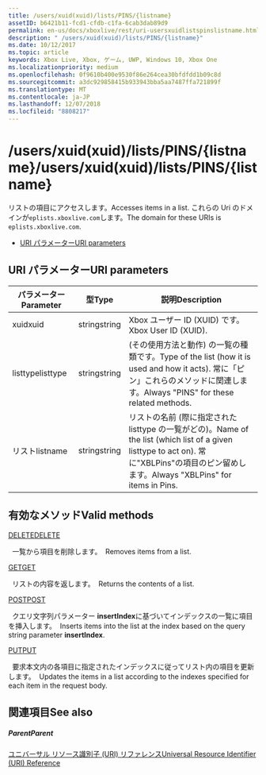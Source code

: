 ```yaml
---
title: /users/xuid(xuid)/lists/PINS/{listname}
assetID: b6421b11-fcd1-cfdb-c1fa-6cab3dab89d9
permalink: en-us/docs/xboxlive/rest/uri-usersxuidlistspinslistname.html
description: " /users/xuid(xuid)/lists/PINS/{listname}"
ms.date: 10/12/2017
ms.topic: article
keywords: Xbox Live, Xbox, ゲーム, UWP, Windows 10, Xbox One
ms.localizationpriority: medium
ms.openlocfilehash: 0f9610b400e9530f86e264cea30bfdfdd1b09c8d
ms.sourcegitcommit: a3dc929858415b933943bba5aa7487ffa721899f
ms.translationtype: MT
ms.contentlocale: ja-JP
ms.lasthandoff: 12/07/2018
ms.locfileid: "8808217"
---
```

# <a name="usersxuidxuidlistspinslistname"></a><span data-ttu-id="cbd50-104">/users/xuid(xuid)/lists/PINS/{listname}</span><span class="sxs-lookup"><span data-stu-id="cbd50-104">/users/xuid(xuid)/lists/PINS/{listname}</span></span>
<span data-ttu-id="cbd50-105">リストの項目にアクセスします。</span><span class="sxs-lookup"><span data-stu-id="cbd50-105">Accesses items in a list.</span></span> <span data-ttu-id="cbd50-106">これらの Uri のドメインが`eplists.xboxlive.com`します。</span><span class="sxs-lookup"><span data-stu-id="cbd50-106">The domain for these URIs is `eplists.xboxlive.com`.</span></span>
 
  * [<span data-ttu-id="cbd50-107">URI パラメーター</span><span class="sxs-lookup"><span data-stu-id="cbd50-107">URI parameters</span></span>](#ID4EV)
 
<a id="ID4EV"></a>

 
## <a name="uri-parameters"></a><span data-ttu-id="cbd50-108">URI パラメーター</span><span class="sxs-lookup"><span data-stu-id="cbd50-108">URI parameters</span></span>
 
| <span data-ttu-id="cbd50-109">パラメーター</span><span class="sxs-lookup"><span data-stu-id="cbd50-109">Parameter</span></span>| <span data-ttu-id="cbd50-110">型</span><span class="sxs-lookup"><span data-stu-id="cbd50-110">Type</span></span>| <span data-ttu-id="cbd50-111">説明</span><span class="sxs-lookup"><span data-stu-id="cbd50-111">Description</span></span>| 
| --- | --- | --- | 
| <span data-ttu-id="cbd50-112">xuid</span><span class="sxs-lookup"><span data-stu-id="cbd50-112">xuid</span></span>| <span data-ttu-id="cbd50-113">string</span><span class="sxs-lookup"><span data-stu-id="cbd50-113">string</span></span>| <span data-ttu-id="cbd50-114">Xbox ユーザー ID (XUID) です。</span><span class="sxs-lookup"><span data-stu-id="cbd50-114">Xbox User ID (XUID).</span></span>| 
| <span data-ttu-id="cbd50-115">listtype</span><span class="sxs-lookup"><span data-stu-id="cbd50-115">listtype</span></span>| <span data-ttu-id="cbd50-116">string</span><span class="sxs-lookup"><span data-stu-id="cbd50-116">string</span></span>| <span data-ttu-id="cbd50-117">(その使用方法と動作) の一覧の種類です。</span><span class="sxs-lookup"><span data-stu-id="cbd50-117">Type of the list (how it is used and how it acts).</span></span> <span data-ttu-id="cbd50-118">常に「ピン」これらのメソッドに関連します。</span><span class="sxs-lookup"><span data-stu-id="cbd50-118">Always "PINS" for these related methods.</span></span>| 
| <span data-ttu-id="cbd50-119">リスト</span><span class="sxs-lookup"><span data-stu-id="cbd50-119">listname</span></span>| <span data-ttu-id="cbd50-120">string</span><span class="sxs-lookup"><span data-stu-id="cbd50-120">string</span></span>| <span data-ttu-id="cbd50-121">リストの名前 (際に指定された listtype の一覧がどの)。</span><span class="sxs-lookup"><span data-stu-id="cbd50-121">Name of the list (which list of a given listtype to act on).</span></span> <span data-ttu-id="cbd50-122">常に"XBLPins"の項目のピン留めします。</span><span class="sxs-lookup"><span data-stu-id="cbd50-122">Always "XBLPins" for items in Pins.</span></span>| 
  
<a id="ID4EGC"></a>

 
## <a name="valid-methods"></a><span data-ttu-id="cbd50-123">有効なメソッド</span><span class="sxs-lookup"><span data-stu-id="cbd50-123">Valid methods</span></span>

[<span data-ttu-id="cbd50-124">DELETE</span><span class="sxs-lookup"><span data-stu-id="cbd50-124">DELETE</span></span>](uri-usersxuidlistspinslistnamedelete.md)

<span data-ttu-id="cbd50-125">&nbsp;&nbsp;一覧から項目を削除します。</span><span class="sxs-lookup"><span data-stu-id="cbd50-125">&nbsp;&nbsp;Removes items from a list.</span></span>

[<span data-ttu-id="cbd50-126">GET</span><span class="sxs-lookup"><span data-stu-id="cbd50-126">GET</span></span>](uri-usersxuidlistspinslistnameget.md)

<span data-ttu-id="cbd50-127">&nbsp;&nbsp;リストの内容を返します。</span><span class="sxs-lookup"><span data-stu-id="cbd50-127">&nbsp;&nbsp;Returns the contents of a list.</span></span>

[<span data-ttu-id="cbd50-128">POST</span><span class="sxs-lookup"><span data-stu-id="cbd50-128">POST</span></span>](uri-usersxuidlistspinslistnamepost.md)

<span data-ttu-id="cbd50-129">&nbsp;&nbsp;クエリ文字列パラメーター **insertIndex**に基づいてインデックスの一覧に項目を挿入します。</span><span class="sxs-lookup"><span data-stu-id="cbd50-129">&nbsp;&nbsp;Inserts items into the list at the index based on the query string parameter **insertIndex**.</span></span>

[<span data-ttu-id="cbd50-130">PUT</span><span class="sxs-lookup"><span data-stu-id="cbd50-130">PUT</span></span>](uri-usersxuidlistspinslistnameput.md)

<span data-ttu-id="cbd50-131">&nbsp;&nbsp;要求本文内の各項目に指定されたインデックスに従ってリスト内の項目を更新します。</span><span class="sxs-lookup"><span data-stu-id="cbd50-131">&nbsp;&nbsp;Updates the items in a list according to the indexes specified for each item in the request body.</span></span>
 
<a id="ID4EZC"></a>

 
## <a name="see-also"></a><span data-ttu-id="cbd50-132">関連項目</span><span class="sxs-lookup"><span data-stu-id="cbd50-132">See also</span></span>
 
<a id="ID4E2C"></a>

 
##### <a name="parent"></a><span data-ttu-id="cbd50-133">Parent</span><span class="sxs-lookup"><span data-stu-id="cbd50-133">Parent</span></span> 

[<span data-ttu-id="cbd50-134">ユニバーサル リソース識別子 (URI) リファレンス</span><span class="sxs-lookup"><span data-stu-id="cbd50-134">Universal Resource Identifier (URI) Reference</span></span>](../atoc-xboxlivews-reference-uris.md)

   
